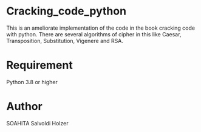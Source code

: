# Cracking_code_python
This is an ameliorate implementation of the code in the book cracking code with python. There are several algorithms of cipher in this like Caesar, Transposition, Substitution, Vigenere and RSA.

# Requirement
Python 3.8 or higher

# Author 
SOAHITA Salvoldi Holzer